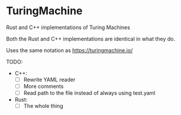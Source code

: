 # TuringMachine
Rust and C++ implementations of Turing Machines

Both the Rust and C++ implementations are identical in what they do.

Uses the same notation as https://turingmachine.io/

TODO:
- C++:
  - [ ] Rewrite YAML reader
  - [ ] More comments
  - [ ] Read path to the file instead of always using test.yaml
- Rust:
  - [ ] The whole thing 
